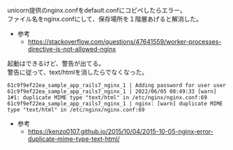 unicorn提供のnginx.confをdefault.confにコピペしたらエラー。<br>
ファイル名をnginx.confにして、保存場所を１階層あげると解消した。<br>
- 参考
  - https://stackoverflow.com/questions/47641559/worker-processes-directive-is-not-allowed-nginx

起動はできるけど、警告が出てる。<br>
警告に従って、text/htmlを消したらでなくなった。
```
61c9f9ef22ea_sample_app_rails7_nginx_1 | Adding password for user user
61c9f9ef22ea_sample_app_rails7_nginx_1 | 2022/06/05 08:49:33 [warn] 1#1: duplicate MIME type "text/html" in /etc/nginx/nginx.conf:69
61c9f9ef22ea_sample_app_rails7_nginx_1 | nginx: [warn] duplicate MIME type "text/html" in /etc/nginx/nginx.conf:69
```
- 参考
  - https://kenzo0107.github.io/2015/10/04/2015-10-05-nginx-error-duplicate-mime-type-text-html/